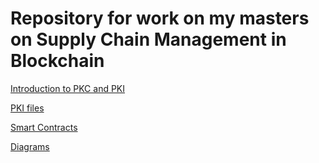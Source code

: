 
# Repository for work on my masters on Supply Chain Management in Blockchain

[Introduction to PKC and PKI](https://github.com/prgazevedo/DLT_Masters/wiki)

[PKI files](https://github.com/prgazevedo/DLT_Masters/tree/master/Certificates)

[Smart Contracts](https://github.com/prgazevedo/DLT_Masters/tree/master/SCM_SmartContracts)

[Diagrams](https://github.com/prgazevedo/DLT_Masters/tree/master/Docs/Diagrams)
